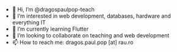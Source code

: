 - 👋 Hi, I’m @dragospaulpop-teach
- 👀 I’m interested in web development, databases, hardware and everything IT
- 🌱 I’m currently learning Flutter
- 💞️ I’m looking to collaborate on teaching and web development
- 📫 How to reach me: dragos.paul.pop [at] rau.ro 

<!---
dragospaulpop-teach/dragospaulpop-teach is a ✨ special ✨ repository because its `README.md` (this file) appears on your GitHub profile.
You can click the Preview link to take a look at your changes.
--->
